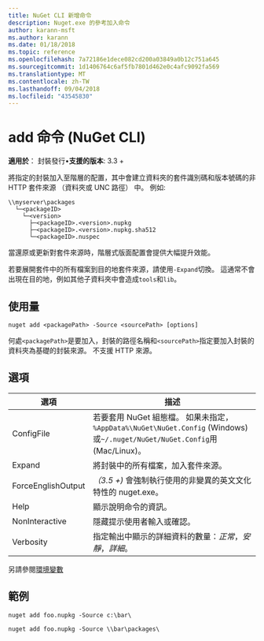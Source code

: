 ```yaml
---
title: NuGet CLI 新增命令
description: Nuget.exe 的參考加入命令
author: karann-msft
ms.author: karann
ms.date: 01/18/2018
ms.topic: reference
ms.openlocfilehash: 7a72186e1dece082cd200a03849a0b12c751a645
ms.sourcegitcommit: 1d1406764c6af5fb7801d462e0c4afc9092fa569
ms.translationtype: MT
ms.contentlocale: zh-TW
ms.lasthandoff: 09/04/2018
ms.locfileid: "43545830"
---
```

# <a name="add-command-nuget-cli"></a>add 命令 (NuGet CLI)

**適用於**： 封裝發行&bullet;**支援的版本**: 3.3 +

將指定的封裝加入至階層的配置，其中會建立資料夾的套件識別碼和版本號碼的非 HTTP 套件來源 （資料夾或 UNC 路徑） 中。 例如: 

    \\myserver\packages
      └─<packageID>
        └─<version>
          ├─<packageID>.<version>.nupkg
          ├─<packageID>.<version>.nupkg.sha512
          └─<packageID>.nuspec

當還原或更新對套件來源時，階層式版面配置會提供大幅提升效能。

若要展開套件中的所有檔案到目的地套件來源，請使用`-Expand`切換。 這通常不會出現在目的地，例如其他子資料夾中會造成`tools`和`lib`。

## <a name="usage"></a>使用量

```cli
nuget add <packagePath> -Source <sourcePath> [options]
```

何處`<packagePath>`是要加入，封裝的路徑名稱和`<sourcePath>`指定要加入封裝的資料夾為基礎的封裝來源。 不支援 HTTP 來源。

## <a name="options"></a>選項

| 選項 | 描述 |
| --- | --- |
| ConfigFile | 若要套用 NuGet 組態檔。 如果未指定， `%AppData%\NuGet\NuGet.Config` (Windows) 或`~/.nuget/NuGet/NuGet.Config`用 (Mac/Linux)。|
| Expand | 將封裝中的所有檔案，加入套件來源。 |
| ForceEnglishOutput | *（3.5 +)* 會強制執行使用的非變異的英文文化特性的 nuget.exe。 |
| Help | 顯示說明命令的資訊。 |
| NonInteractive | 隱藏提示使用者輸入或確認。 |
| Verbosity | 指定輸出中顯示的詳細資料的數量：*正常*，*安靜*，*詳細*。 |

另請參閱[環境變數](cli-ref-environment-variables.md)

## <a name="examples"></a>範例

```cli
nuget add foo.nupkg -Source c:\bar\

nuget add foo.nupkg -Source \\bar\packages\
```
